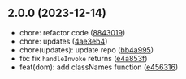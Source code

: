 ## 2.0.0 (2023-12-14)

* chore: refactor code ([8843019](https://github.com/cc-hearts/utils-client/commit/8843019))
* chore: updates ([4ae3eb4](https://github.com/cc-hearts/utils-client/commit/4ae3eb4))
* chore(updates): update repo ([bb4a995](https://github.com/cc-hearts/utils-client/commit/bb4a995))
* fix: fix `handleInvoke` returns ([e4a853f](https://github.com/cc-hearts/utils-client/commit/e4a853f))
* feat(dom): add classNames function ([e456316](https://github.com/cc-hearts/utils-client/commit/e456316))
